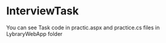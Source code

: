 # InterviewTask
You can see Task code in practic.aspx and practice.cs files in LybraryWebApp folder 
